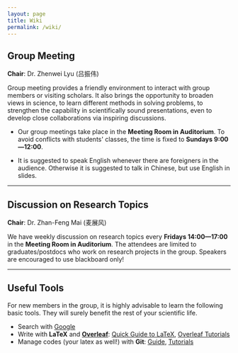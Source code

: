 ```yaml
---
layout: page
title: Wiki
permalink: /wiki/
---
```


<style>
table {
  font-family: arial, sans-serif;
  border-collapse: collapse;
  width: 100%;
}

td, th {
  border: 1px solid #dddddd;
  text-align: left;
  padding: 8px;
}

tr:nth-child(odd) {
  background-color: #dddddd;
}
</style>

## Group Meeting

**Chair**: Dr. Zhenwei Lyu (吕振伟)

Group meeting provides a friendly environment to interact with group members or
visiting scholars.  It also brings the opportunity to broaden views in science,
to learn different methods in solving problems, to strengthen the capability in
scientifically sound presentations, even to develop close collaborations via
inspiring discussions. 

- Our group meetings take place in the <b>Meeting Room in Auditorium</b>. To
avoid conflicts with students' classes, the time is fixed to <b>Sundays
9:00—12:00</b>.

- It is suggested to speak English whenever there are foreigners in the
audience. Otherwise it is suggested to talk in Chinese, but use English in
slides.

<p></p>

---

## Discussion on Research Topics

**Chair**: Dr. Zhan-Feng Mai (麦展风)

We have weekly discussion on research topics every **Fridays 14:00—17:00** in
the **Meeting Room in Auditorium**. The attendees are limited to
graduates/postdocs who work on research projects in the group.  Speakers are
encouraged to use blackboard only!

<p></p>

---

## Useful Tools

For new members in the group, it is highly advisable to learn the following basic tools. They will surely benefit the rest of your scientific life.

- Search with [Google](https://www.google.com/ncr)
- Write with **LaTeX** and [**Overleaf**](https://www.overleaf.com): [Quick Guide to LaTeX](https://www.overleaf.com/latex/templates/a-quick-guide-to-latex/fghqpfgnxggz), [Overleaf Tutorials](https://www.overleaf.com/learn/latex/Tutorials)
- Manage codes (your latex as well!) with **Git**: [Guide](http://rogerdudler.github.io/git-guide/), [Tutorials](https://www.atlassian.com/git/tutorials)
